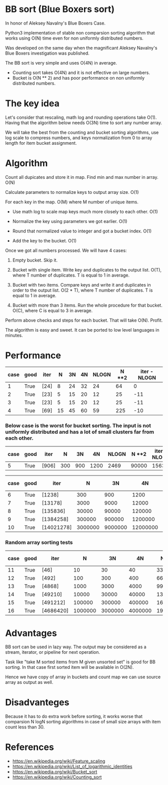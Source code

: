 # BB sort (Blue Boxers sort)

In honor of Aleksey Navalny's Blue Boxers Case.

Python3 implementation of stable non comparsion sorting algorithm that works using O(N) time even for non uniformly distributed numbers.

Was developed on the same day when the magnificant Aleksey Navalny's Blue Boxers investigation was published. 

The BB sort is very simple and uses O(4N) in average. 

- Counting sort takes O(4N) and it is not effective on large numbers.
- Bucket is O(N ** 2) and has poor performance on non uniformly distributed numbers.

# The key idea

Let's consider that rescaling, math log and rounding operations take O(1). Having that the algorithm below needs O(3N) time to sort any number array. 

We will take the best from the counting and bucket sorting algorithms, use log scale to compress numbers, and keys normalization from 0 to array length for item bucket assignment.

# Algorithm

Count all dupicates and store it in map. Find min and max number in array. O(N)

Calculate parameters to normalize keys to output array size. O(1)

For each key in the map. O(M) where M number of unique items.

- Use math log to scale map keys much more closely to each other. O(1)

- Normalize the key using parameters we got earlier. O(1)

- Round that normalized value to integer and got a bucket index. O(1)

- Add the key to the bucket. O(1)

Once we got all numbers processed. We will have 4 cases: 

1. Empty bucket. Skip it.

2. Bucket with single item. Write key and duplicates to the output list. O(T), where T number of duplicates. T is equal to 1 in average.

3. Bucket with two items. Compare keys and write it and duplicates in order to the output list. O(2 * T), where T number of duplicates. T is equal to 1 in average.

4. Bucket with more than 3 items. Run the whole procedure for that bucket. O(C), where C is equal to 3 in average. 

Perform above checks and steps for each bucket. That will take O(N). Profit. 

The algorithm is easy and sweet. It can be ported to low level languages in minutes.

# Performance

| case | good | iter |  N  |  3N  |  4N  | NLOGN |        N **2     | iter - NLOGN |
|------|------|------|-----|------|------|-------|------------------|--------------|
| 1 | True | [24] | 8 | 24 | 32 | 24 | 64 | 0 |
| 2 | True | [23] | 5 | 15 | 20 | 12 | 25 | -11 |
| 3 | True | [23] | 5 | 15 | 20 | 12 | 25 | -11 |
| 4 | True | [69] | 15 | 45 | 60 | 59 | 225 | -10 |

### Below case is the worst for bucket sorting. The input is not uniformly distributed and has a lot of small clusters far from each other.

| case | good | iter |  N  |  3N  |  4N  | NLOGN |        N **2     | iter - NLOGN |
|------|------|------|-----|------|------|-------|------------------|--------------|
| 5 | True | [906] | 300 | 900 | 1200 | 2469 | 90000 | 1563 |

| case | good | iter |  N  |  3N  |  4N  | NLOGN |        N **2     | iter - NLOGN |
|------|------|------|-----|------|------|-------|------------------|--------------|
| 6 | True | [1238] | 300 | 900 | 1200 | 2469 | 90000 | 1231 |
| 7 | True | [13178] | 3000 | 9000 | 12000 | 34652 | 9000000 | 21474 |
| 8 | True | [135836] | 30000 | 90000 | 120000 | 446180 | 900000000 | 310344 |
| 9 | True | [1384258] | 300000 | 900000 | 1200000 | 5458381 | 90000000000 | 4074123 |
| 10 | True | [14021278] | 3000000 | 9000000 | 12000000 | 64549593 | 9000000000000 | 50528315 |

### Random array sorting tests 
| case | good | iter |  N  |  3N  |  4N  | NLOGN |        N **2     | iter - NLOGN |
|------|------|------|-----|------|------|-------|------------------|--------------|
| 11 | True | [46] | 10 | 30 | 40 | 33 | 100 | -13 |
| 12 | True | [492] | 100 | 300 | 400 | 664 | 10000 | 172 |
| 13 | True | [4868] | 1000 | 3000 | 4000 | 9966 | 1000000 | 5098 |
| 14 | True | [49210] | 10000 | 30000 | 40000 | 132877 | 100000000 | 83667 |
| 15 | True | [491212] | 100000 | 300000 | 400000 | 1660964 | 10000000000 | 1169752 |
| 16 | True | [4686420] | 1000000 | 3000000 | 4000000 | 19931569 | 1000000000000 | 15245149 |

# Advantages

BB sort can be used in lazy way. The output may be considered as a stream, iterator, or pipeline for next operation.

Task like "take M sorted items from M given unsorted set" is good for BB sorting. In that case first sorted item will be available in O(2N).

Hence we have copy of array in buckets and count map we can use source array as output as well.

# Disadvanteges

Because it has to do extra work before sorting, it works worse that comparsion N logN sorting algorithms in case of small size arrays with item count less than 30.

# References

- https://en.wikipedia.org/wiki/Feature_scaling
- https://en.wikipedia.org/wiki/List_of_logarithmic_identities
- https://en.wikipedia.org/wiki/Bucket_sort
- https://en.wikipedia.org/wiki/Counting_sort
